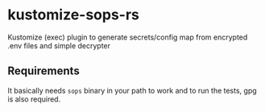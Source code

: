 # kustomize-sops-rs
Kustomize (exec) plugin to generate secrets/config map from encrypted .env files and simple decrypter
## Requirements
It basically needs `sops` binary in your path to work and to run the tests, gpg is also required.
